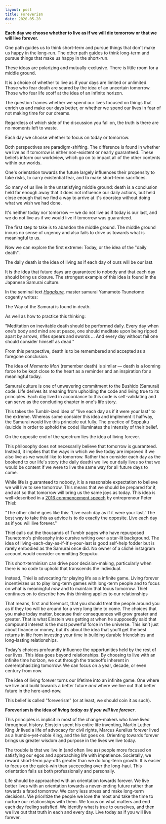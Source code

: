 ```yaml
---
layout: post
title: Foreverism
date: 2020-05-20
---
```

**Each day we choose whether to live as if we will die tomorrow or that we will live forever.**

One path guides us to think short-term and pursue things that don't make us happy in the long-run. The other path guides to think long-term and pursue things that make us happy in the short-run.

These ideas are polarizing and mutually-exclusive. There is little room for a middle ground.

It is a choice of whether to live as if your days are limited or unlimited. Those who fear death are scared by the idea of an uncertain tomorrow. Those who fear life scoff at the idea of an infinite horizon.

The question frames whether we spend our lives focused on things that enrich us and make our days better, or whether we spend our lives in fear of not making time for our dreams.

Regardless of which side of the discussion you fall on, the truth is there are no moments left to waste.

Each day we choose whether to focus on today or tomorrow.

Both perspectives are paradigm-shifting. The difference is found in whether we live as if tomorrow is either non-existent or nearly guaranteed. These beliefs inform our worldview, which go on to impact all of the other contents within our worlds.

One's orientation towards the future largely influences their propensity to take risks, to carry existential fear, and to make short-term sacrifices.

So many of us live in the unsatisfying middle ground: death is a conclusion held far enough away that it does not influence our daily actions, but held close enough that we find a way to arrive at it's doorstep without doing what we wish we had done.

It's neither today nor tomorrow — we do not live as if today is our last, and we do not live as if we would live if tomorrow was guaranteed.

The first step to take is to abandon the middle ground. The middle ground incurs no sense of urgency and also fails to drive us towards what is meaningful to us.

Now we can explore the first extreme: Today, or the idea of the "daily death".

The daily death is the idea of living as if each day of ours will be our last.

It is the idea that future days are guaranteed to nobody and that each day should bring us closure. The strongest example of this idea is found in the Japanese Samurai culture.

In the seminal text *[Hagakure](http://3yryua3n3eu3i4gih2iopzph.wpengine.netdna-cdn.com/wp-content/uploads/2016/07/pdf/hagakure.pdf),* master samurai Yamamoto Tsunetomo cogently writes:

The Way of the Samurai is found in death.

As well as how to practice this thinking:

"Meditation on inevitable death should be performed daily. Every day when one's body and mind are at peace, one should meditate upon being ripped apart by arrows, rifles spears and swords ... And every day without fail one should consider himself as dead."

From this perspective, death is to be remembered and accepted as a foregone conclusion.

The idea of *Memento Mori* (remember death) is similar — death is a looming force to be kept close to the heart as a reminder and an inspiration for a meaningful today.

Samurai culture is one of unwavering commitment to the Bushido (Samurai) code. Life derives its meaning from upholding the code and living true to its principles. Each day lived in accordance to this code is self-validating and can serve as the concluding chapter in one's life story.

This takes the Tumblr-ized idea of "live each day as if it were your last" to the extreme. Whereas some consider this idea and implement it halfway, the Samurai would live this principle out fully. The practice of Seppuku (suicide in order to uphold the code) illuminates the intensity of their belief.

On the opposite end of the spectrum lies the idea of living forever.

This philosophy does not necessarily believe that tomorrow is guaranteed. Instead, it implies that the ways in which we live today are improved if we also live as we would like to tomorrow. Rather than consider each day as the bookend to our life's story (the daily death) we live our daily lives so that we would be content if we were to live the same way for all future days to come.

While life is guaranteed to nobody, it is a reasonable expectation to believe we will live to see tomorrow. This means that we should be prepared for it, and act so that tomorrow will bring us the same joys as today. This idea is well-described in a [2016 commencement speech](https://www.notion.so/Forever-ism-101-c05bf32436e647dfac4374c9632703e3?pvs=21) by entrepreneur Peter Thiel:

"The other cliché goes like this: 'Live each day as if it were your last.' The best way to take this as advice is to do exactly the opposite. Live each day as if you will live forever."

Thiel calls out the thousands of Tumblr pages who have repurposed Tsunetomo's philosophy into cursive writing over a star-lit background. The idea of living-each-day-as-if-it's-your-last is good self-help fodder but is rarely embodied as the Samurai once did. No owner of a cliché instagram account would consider committing Seppuku.

This short-terminism can drive poor decision-making, particularly when there is no code to uphold that transcends the individual.

Instead, Thiel is advocating for playing life as a infinite game. Living forever incentivizes us to play long-term games with long-term people and to focus on what is meaningful *now* and to maintain that focus tomorrow. Thiel continues on to describe how this thinking applies to our relationships

That means, first and foremost, that you should treat the people around you as if they too will be around for a very long time to come. The choices that you make today matter, because their consequences will grow greater and greater. That is what Einstein was getting at when he supposedly said that compound interest is the most powerful force in the universe. This isn’t just about finance or money, but it’s about the idea that you’ll get the best returns in life from investing your time in building durable friendships and long-lasting relationships.

Today's choices profoundly influence the opportunities held by the rest of our lives. This idea goes beyond relationships. By choosing to live with an infinite time horizon, we cut through the tradeoffs inherent in overemphasizing tomorrow. We can focus on a year, decade, or even century from now.

The idea of living forever turns our lifetime into an infinite game. One where we live and build towards a better future *and* where we live out that better future in the here-and-now.

This belief is called "foreverism" (or at least, we should coin it as such).

**Foreverism is the idea of *living today as if you will live forever*.**

This principles is implicit in most of the change-makers who have lived throughout history. Einstein spent his entire life inventing, Martin Luther King Jr lived a life of advocacy for civil rights, Marcus Aurelius forever lived as a humble-yet-noble King, and the list goes on. Orienting towards forever brings us greater wisdom and purpose in the lives we live today.

The trouble is that we live in (and often live as) people more focused on satisfying our egos and approaching life with impatience. Societally, we reward short-term pay-offs greater than we do long-term growth. It is easier to focus on the quick-win than succeeding over the long-haul. This orientation fails us both professionally and personally.

Life should be approached with an orientation towards forever. We live better lives with an orientation towards a never-ending future rather than towards a fated tomorrow. We carry less stress and make long-term decisions. We prioritize the people we love the most and take the time to nurture our relationships with them. We focus on what matters and end each day feeling satisfied. We identify what is true to ourselves, and then we live out that truth in each and every day. Live today as if you will live forever.
